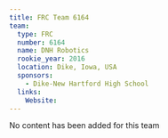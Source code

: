 ```yaml
---
title: FRC Team 6164
team:
  type: FRC
  number: 6164
  name: DNH Robotics
  rookie_year: 2016
  location: Dike, Iowa, USA
  sponsors:
    - Dike-New Hartford High School
  links:
    Website: 
---
```

No content has been added for this team